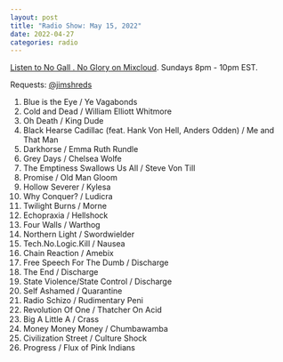 ```yaml
---
layout: post
title: "Radio Show: May 15, 2022"
date: 2022-04-27
categories: radio
---
```


[Listen to No Gall . No Glory on Mixcloud](https://www.mixcloud.com/jimshreds/may-15-2022-no-gall-no-glory-wkdu-philadelphia-917fm/).
Sundays 8pm - 10pm EST.

Requests: [@jimshreds](https://twitter.com/jimshreds)

1. Blue is the Eye / Ye Vagabonds
2. Cold and Dead / William Elliott Whitmore
3. Oh Death / King Dude
4. Black Hearse Cadillac (feat. Hank Von Hell, Anders Odden) / Me and That Man
5. Darkhorse / Emma Ruth Rundle
6. Grey Days / Chelsea Wolfe
7. The Emptiness Swallows Us All / Steve Von Till
8. Promise / Old Man Gloom
9. Hollow Severer / Kylesa
10. Why Conquer? / Ludicra
11. Twilight Burns / Morne
12. Echopraxia / Hellshock
13. Four Walls / Warthog
14. Northern Light / Swordwielder
15. Tech.No.Logic.Kill / Nausea
16. Chain Reaction / Amebix
17. Free Speech For The Dumb / Discharge
18. The End / Discharge
19. State Violence/State Control / Discharge
20. Self Ashamed / Quarantine
21. Radio Schizo / Rudimentary Peni
22. Revolution Of One / Thatcher On Acid
23. Big A Little A / Crass
24. Money Money Money / Chumbawamba
25. Civilization Street / Culture Shock
26. Progress / Flux of Pink Indians
